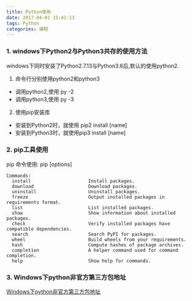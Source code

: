 ```yaml
---
title: Python使用
date: 2017-04-01 15:41:13
tags: Python
categories: 编程
---
```

### 1. windows下Python2与Python3共存的使用方法
windows下同时安装了Python2.7.13与Python3.6后,默认的使用python2.
1. 命令行分别使用python2和python3
- 调用python2,使用 py -2
- 调用python3,使用 py -3

2. 使用pip安装库
- 安装到Python2时，就使用 pip2 install [name]
- 安装到Python3时，就使用pip3 install [name]

### 2. pip工具使用
pip 命令使用:
  pip <command> [options]
```
Commands:
  install                     Install packages.
  download                    Download packages.
  uninstall                   Uninstall packages.
  freeze                      Output installed packages in requirements format.
  list                        List installed packages.
  show                        Show information about installed packages.
  check                       Verify installed packages have compatible dependencies.
  search                      Search PyPI for packages.
  wheel                       Build wheels from your requirements.
  hash                        Compute hashes of package archives.
  completion                  A helper command used for command completion.
  help                        Show help for commands.
```

### 3. Windows下python非官方第三方包地址
[Windows下python非官方第三方包地址](http://www.lfd.uci.edu/~gohlke/pythonlibs/#scipy)